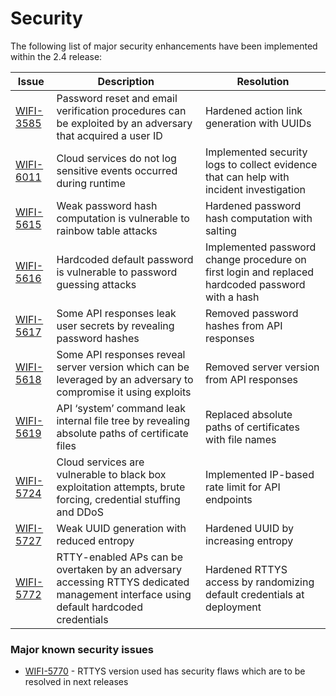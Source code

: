 # Security

The following list of major security enhancements have been implemented within the 2.4 release:



| **Issue**                                                                             | **Description**                                                                                                                      | **Resolution**                                                                                   |
| ------------------------------------------------------------------------------------- | ------------------------------------------------------------------------------------------------------------------------------------ | ------------------------------------------------------------------------------------------------ |
| [WIFI-3585](https://telecominfraproject.atlassian.net/browse/WIFI-3585)               | Password reset and email verification procedures can be exploited by an adversary that acquired a user ID                            | Hardened action link generation with UUIDs                                                       |
| [WIFI-6011](https://telecominfraproject.atlassian.net/browse/WIFI-6011)               | Cloud services do not log sensitive events occurred during runtime                                                                   | Implemented security logs to collect evidence that can help with incident investigation          |
| [WIFI-5615](https://telecominfraproject.atlassian.net/browse/WIFI-5615)               | Weak password hash computation is vulnerable to rainbow table attacks                                                                | Hardened password hash computation with salting                                                  |
| [WIFI-5616](https://telecominfraproject.atlassian.net/browse/WIFI-5616)               | Hardcoded default password is vulnerable to password guessing attacks                                                                | Implemented password change procedure on first login and replaced hardcoded password with a hash |
| [WIFI-5617](https://telecominfraproject.atlassian.net/browse/WIFI-5617)               | Some API responses leak user secrets by revealing password hashes                                                                    | Removed password hashes from API responses                                                       |
| [WIFI-5618](https://telecominfraproject.atlassian.net/browse/WIFI-5618)               | Some API responses reveal server version which can be leveraged by an adversary to compromise it using exploits                      | Removed server version from API responses                                                        |
| [WIFI-5619](https://telecominfraproject.atlassian.net/browse/WIFI-5619)               | API ‘system’ command leak internal file tree by revealing absolute paths of certificate files                                        | Replaced absolute paths of certificates with file names                                          |
| [WIFI-5724](https://telecominfraproject.atlassian.net/browse/WIFI-5724)               | Cloud services are vulnerable to black box exploitation attempts, brute forcing, credential stuffing and DDoS                        | Implemented IP-based rate limit for API endpoints                                                |
| [WIFI-5727](https://telecominfraproject.atlassian.net/browse/WIFI-5727)               | Weak UUID generation with reduced entropy                                                                                            | Hardened UUID by increasing entropy                                                              |
| [WIFI-5772](https://telecominfraproject.atlassian.net/browse/WIFI-5772?src=confmacro) | RTTY-enabled APs can be overtaken by an adversary accessing RTTYS dedicated management interface using default hardcoded credentials | Hardened RTTYS access by randomizing default credentials at deployment                           |

### Major known security issues <a href="#major-known-security-issues" id="major-known-security-issues"></a>

* [WIFI-5770](https://telecominfraproject.atlassian.net/browse/WIFI-5770) - RTTYS version used has security flaws which are to be resolved in next releases

